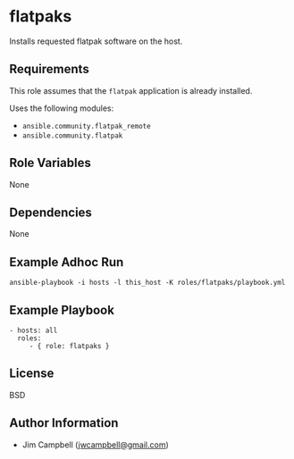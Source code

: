 flatpaks
========

Installs requested flatpak software on the host.

Requirements
------------

This role assumes that the `flatpak` application is already installed.

Uses the following modules:

  * `ansible.community.flatpak_remote`
  * `ansible.community.flatpak`

Role Variables
--------------

None

Dependencies
------------

None

Example Adhoc Run
-----------------

`ansible-playbook -i hosts -l this_host -K roles/flatpaks/playbook.yml`

Example Playbook
----------------

    - hosts: all
      roles:
         - { role: flatpaks }

License
-------

BSD

Author Information
------------------

  * Jim Campbell (jwcampbell@gmail.com)
